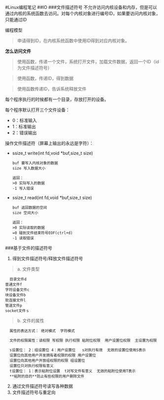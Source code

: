 #Linux编程笔记
##IO
###文件描述符号
不允许访问内核设备和内存，但是可以通过内核的系统函数去访问。对每个内核对象进行编号ID，如果要访问内核对象，只能通过ID

编程模型
>申请得到ID，在内核系统函数中使用ID得到对应内核对象。

**怎么访问文件**
>使用函数，传递一个文件，系统打开文件，加载文件数据，返回一个ID（id为文件描述符号）

>使用函数，传递ID，得到数据

>使用函数传递ID，告诉系统释放文件

每个程序执行的时候都有一个目录，存放打开的设备。

每个程序默认打开三个文件设备：
+ 0：标准输入
+ 1：标准输出
+ 2：错误输出

操作文件描述符（屏幕上输出的永远是字符）：
+ ssize_t write(int fd,void *buf,size_t size)

      buf 要写入内核对象的数据
      size 写入数据大小

      返回：
      >0 实际写入的数据
      -1 写入错误

+ ssize_t read(int fd,void *buf,size_t size)

      buf 返回数据的空间
      size 空间大小

      返回：
      >0 实际读取的数据
      =0 碰到文件结束符号EOF(ctrl+d)
      -1 读取错误

###基于文件的描述符号
1. 得到文件描述符号/释放文件描述符号

  >a. 文件类型


      目录文件d
    普通文件f
    字符设备文件c
    块设备文件b
    软连接文件l
    管道文件p
    socket文件ｓ
    
  >b. 文件的属性


      属性的表达方式： 绝对模式  字符模式

      文件的权限属性：读权限 写权限 执行权限 粘附位权限  用户设置位权限  主设置为权限

      s设置位： 2：组设置位 4：用户设置位   s对执行有效  无效的设置位使用S表示
      设置位向其他用户开发拥有者权限的权限 用户设置位
      设置位向其他用户开放组权限的权限 组设置位
      设置位只对执行权限有意义
      t设置位： 1：表示粘附位设置  t对写文件有意义  无效的粘附位使用T表示
      **粘附的目的**防止有些权限的用户删除文件
2. 通过文件描述符号读写各种数据
3. 文件描述符号与重定向

